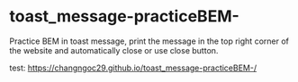 # toast_message-practiceBEM-
Practice BEM in toast message, print the message in the top right corner of the website and automatically close or use close button.


test: https://changngoc29.github.io/toast_message-practiceBEM-/
